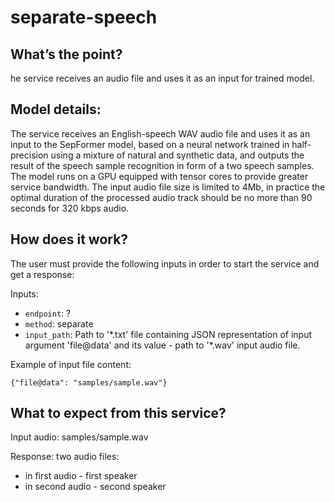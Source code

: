 # separate-speech

## What’s the point?

he service receives an audio file and uses it as an input for trained model.

## Model details:

The service receives an English-speech WAV audio file and uses it as an input to the SepFormer model, based on a neural network trained in half-precision using a mixture of natural and synthetic data, and outputs the result of the speech sample recognition in form of a two speech samples. The model runs on a GPU equipped with tensor cores to provide greater service bandwidth. The input audio file size is limited to 4Mb, in practice the optimal duration of the processed audio track should be no more than 90 seconds for 320 kbps audio.

## How does it work?

The user must provide the following inputs in order to start the service and get a response:

Inputs:

 -   `endpoint`: ?
 -   `method`: separate
 -   `input_path`: Path to '\*.txt' file containing JSON representation of input argument 'file@data' and its value - path to '\*.wav' input audio file.

Example of input file content:

```
{"file@data": "samples/sample.wav"}
```

## What to expect from this service?

Input audio: samples/sample.wav

Response: two audio files:
* in first audio - first speaker
* in second audio - second speaker
